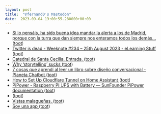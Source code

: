 ```yaml
---
layout: post
title:  "@fernand0's Mastodon"
date:  2023-09-04 13:00:55.280000+00:00
---
```

*  [Si lo pensáis, ha sido buena idea mandar la alerta a los de Madrid, porque con la turra que dan siempre nos enteramos todos los demás... ](https://mastodon.social/@fernand0/111007003788338067) ([toot](https://mastodon.social/@fernand0/111007003788338067))
*  [Twitter is dead - Weeknote #234 – 25th August 2023 - eLearning Stuff ](https://elearningstuff.net/2023/08/25/twitter-is-dead-weeknote-234-25th-august-2023) ([toot](https://mastodon.social/@fernand0/111006675045644248))
*  [Catedral de Santa Cecilia. Entrada. ](https://www.flickr.com/photos/fernand0/53159034968) ([toot](https://mastodon.social/@fernand0/111006414181606915))
*  [ Why ‘storytelling’ sucks ](http://donaldclarkplanb.blogspot.com/2023/08/why-storytelling-sucks.htm) ([toot](https://mastodon.social/@fernand0/111006362599926436))
*  [7 cosas que aprendí al leer un libro sobre diseño conversacional - Planeta Chatbot ](https://planetachatbot.com/cosas-que-aprendi-leyendo-libro-sobre-diseno-conversacional) ([toot](https://mastodon.social/@fernand0/111006112758403774))
*  [How to Set Up Cloudflare Tunnel on Home Assistant  ](https://pimylifeup.com/cloudflare-tunnel-on-home-assistant/) ([toot](https://mastodon.social/@fernand0/111005988403336092))
*  [PiPower - Raspberry Pi UPS with Battery — SunFounder PiPower  documentation ](https://docs.sunfounder.com/projects/pipower-v2/en/latest) ([toot](https://mastodon.social/@fernand0/111005615003219107))
*  [ ](https://mastodon.social/@pjorge) ([toot](https://mastodon.social/@fernand0/111002603714235829))
*  [Vistas malagueñas. ](https://avecesunafoto.wordpress.com/2023/09/03/vistas-malaguenas) ([toot](https://mastodon.social/@fernand0/111002396875288135))
*  [Soy una app  ](https://www.20minutos.es/noticia/5167762/0/soy-una-app/) ([toot](https://mastodon.social/@fernand0/111002371013049077))

